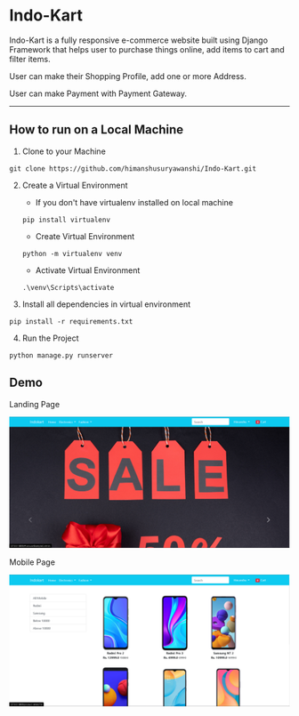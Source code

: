 # Indo-Kart
Indo-Kart is a fully responsive e-commerce website built using Django Framework that helps user to purchase
things online, add items to cart and filter items.

User can make their Shopping Profile, add one or more Address.

User can make Payment with Payment Gateway.

***
## How to run on a Local Machine

1. Clone to your Machine
```
git clone https://github.com/himanshusuryawanshi/Indo-Kart.git

```
2. Create a Virtual Environment
    * If you don't have virtualenv installed on local machine
    ```
    pip install virtualenv
    ```
    * Create Virtual Environment
    ```
    python -m virtualenv venv
    ``` 
    * Activate Virtual Environment
    ```
    .\venv\Scripts\activate
    ```

3. Install all dependencies in virtual environment
 ```
 pip install -r requirements.txt
 ```

4. Run the Project
```
python manage.py runserver
```

## Demo

Landing Page

![Landing Page](./Demo/Landing_page.png)

Mobile Page

![Mobile Page](./Demo/Mobile%20page.png)
